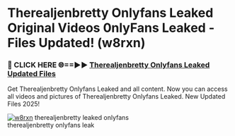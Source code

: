 # Therealjenbretty Onlyfans Leaked Original Videos 0nlyFans Leaked - Files Updated! (w8rxn)

<h3>🔴 CLICK HERE 🌐==►► <a href="https://tinyurl.com/3hn5wdd3" rel="nofollow">Therealjenbretty Onlyfans Leaked Updated Files</a></h3>

Get Therealjenbretty Onlyfans Leaked and all content. Now you can access all videos and pictures of Therealjenbretty Onlyfans Leaked. New Updated Files 2025!

[![w8rxn](https://i.imgur.com/4HnBqBT.gif)](https://tinyurl.com/3hn5wdd3)
therealjenbretty leaked onlyfans<br>
therealjenbretty onlyfans leak